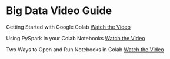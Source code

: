 # Big Data Video Guide

Getting Started with Google Colab
[Watch the Video](https://youtu.be/6rCuYLl3aeI)

Using PySpark in your Colab Notebooks
[Watch the Video](https://youtu.be/dS7BZjPJOLU)

Two Ways to Open and Run Notebooks in Colab
[Watch the Video](https://youtu.be/cemMpzyKwv0)

